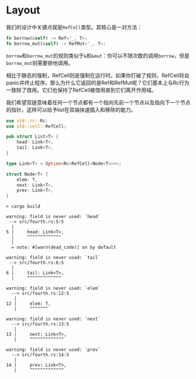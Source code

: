 # Layout

我们的设计中关键点就是`RefCell`类型。其核心是一对方法：

```rust
fn borrow(&self) -> Ref<'_, T>;
fn borrow_mut(&self) -> RefMut<'_, T>;
```

`borrow`和`borrow_mut`的规则类似于`&`和`&mut`：你可以不限次数的调用`borrow`，但是`borrow_mut`则需要排他调用。

相比于静态的强制，RefCell则是强制在运行时。如果你打破了规则，RefCell将会panic并终止程序。那么为什么它返回的是Ref和RefMut呢？它们基本上与Rc行为一致除了借用。它们也保持了RefCell被借用直到它们离开作用域。

我们希望双链意味着任何一个节点都有一个指向先前一个节点以及指向下一个节点的指针。这样可以给予list在双端快速插入和移除的能力。

```rust
use std::rc::Rc;
use std::cell::RefCell;

pub struct List<T> {
    head: Link<T>,
    tail: Link<T>,
}

type Link<T> = Option<Rc<RefCell<Node<T>>>>;

struct Node<T> {
    elem: T,
    next: Link<T>,
    prev: Link<T>,
}
```

```null
> cargo build

warning: field is never used: `head`
 --> src/fourth.rs:5:5
  |
5 |     head: Link<T>,
  |     ^^^^^^^^^^^^^
  |
  = note: #[warn(dead_code)] on by default

warning: field is never used: `tail`
 --> src/fourth.rs:6:5
  |
6 |     tail: Link<T>,
  |     ^^^^^^^^^^^^^

warning: field is never used: `elem`
  --> src/fourth.rs:12:5
   |
12 |     elem: T,
   |     ^^^^^^^

warning: field is never used: `next`
  --> src/fourth.rs:13:5
   |
13 |     next: Link<T>,
   |     ^^^^^^^^^^^^^

warning: field is never used: `prev`
  --> src/fourth.rs:14:5
   |
14 |     prev: Link<T>,
   |     ^^^^^^^^^^^^^
```
